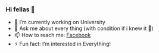 ### Hi fellas 👋

- 🔭 I’m currently working on University
- 💬 Ask me about every thing (with condition if i knew it 🐧)
- 📫 How to reach me: <a href="https://www.facebook.com/buivietanh999" target="_blank">Facebook</a>
- ⚡ Fun fact: I’m interested in Everything!
<!---
buiviet666/buiviet666 is a ✨ special ✨ repository because its `README.md` (this file) appears on your GitHub profile.
You can click the Preview link to take a look at your changes.
--->

<br>
<br>
